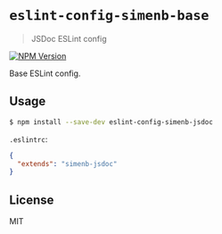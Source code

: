 # `eslint-config-simenb-base`
> JSDoc ESLint config

[![NPM Version][npm-image]][npm-url]

Base ESLint config.

## Usage

```sh
$ npm install --save-dev eslint-config-simenb-jsdoc
```

`.eslintrc`:

```json
{
  "extends": "simenb-jsdoc"
}
```

## License

MIT


[npm-url]: https://npmjs.org/package/eslint-config-simenb-jsdoc
[npm-image]: https://img.shields.io/npm/v/eslint-config-simenb-jsdoc.svg
